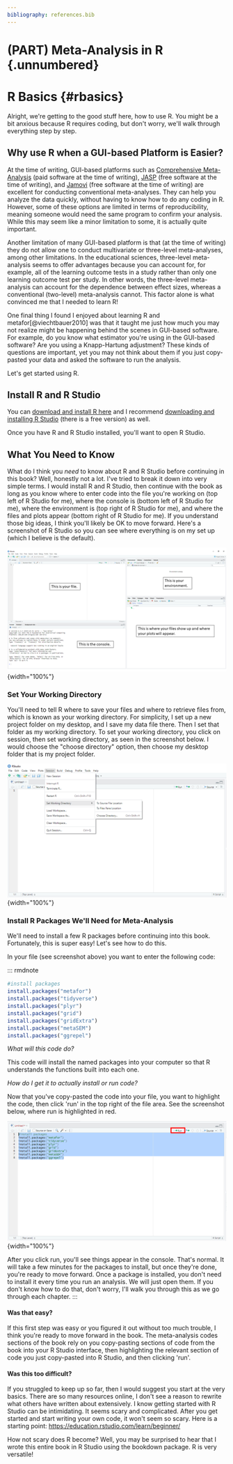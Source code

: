 ```yaml
---
bibliography: references.bib
---
```


# (PART) Meta-Analysis in R {.unnumbered}

# R Basics {#rbasics}

Alright, we're getting to the good stuff here, how to use R. You might be a bit anxious because R requires coding, but don't worry, we'll walk through everything step by step.

## Why use R when a GUI-based Platform is Easier?

At the time of writing, GUI-based platforms such as [Comprehensive Meta-Analysis](https://meta-analysis.com/) (paid software at the time of writing), [JASP](https://jasp-stats.org/) (free software at the time of writing), and [Jamovi](https://www.jamovi.org/) (free software at the time of writing) are excellent for conducting conventional meta-analyses. They can help you analyze the data quickly, without having to know how to do any coding in R. However, some of these options are limited in terms of reproducibility, meaning someone would need the same program to confirm your analysis. While this may seem like a minor limitation to some, it is actually quite important.

Another limitation of many GUI-based platform is that (at the time of writing) they do not allow one to conduct multivariate or three-level meta-analyses, among other limitations. In the educational sciences, three-level meta-analysis seems to offer advantages because you can account for, for example, all of the learning outcome tests in a study rather than only one learning outcome test per study. In other words, the three-level meta-analysis can account for the dependence between effect sizes, whereas a conventional (two-level) meta-analysis cannot. This factor alone is what convinced me that I needed to learn R!

One final thing I found I enjoyed about learning R and metafor[@viechtbauer2010] was that it taught me just how much you may not realize might be happening behind the scenes in GUI-based software. For example, do you know what estimator you're using in the GUI-based software? Are you using a Knapp-Hartung adjustment? These kinds of questions are important, yet you may not think about them if you just copy-pasted your data and asked the software to run the analysis.

Let's get started using R.

## Install R and R Studio

You can [download and install R here](https://www.r-project.org/) and I recommend [downloading and installing R Studio](https://posit.co/download/rstudio-desktop/) (there is a free version) as well.

Once you have R and R Studio installed, you'll want to open R Studio.

## What You Need to Know

What do I think you *need* to know about R and R Studio before continuing in this book? Well, honestly not a lot. I've tried to break it down into very simple terms. I would install R and R Studio, then continue with the book as long as you know where to enter code into the file you're working on (top left of R Studio for me), where the console is (bottom left of R Studio for me), where the environment is (top right of R Studio for me), and where the files and plots appear (bottom right of R Studio for me). If you understand those big ideas, I think you'll likely be OK to move forward. Here's a screenshot of R Studio so you can see where everything is on my set up (which I believe is the default).

![](images/Rstudio.png){width="100%"}

### Set Your Working Directory

You'll need to tell R where to save your files and where to retrieve files from, which is known as your working directory. For simplicity, I set up a new project folder on my desktop, and I save my data file there. Then I set that folder as my working directory. To set your working directory, you click on session, then set working directory, as seen in the screenshot below. I would choose the "choose directory" option, then choose my desktop folder that is my project folder.

![](images/workingdirectory.PNG){width="100%"}

### Install R Packages We'll Need for Meta-Analysis

We'll need to install a few R packages before continuing into this book. Fortunately, this is super easy! Let's see how to do this.

In your file (see screenshot above) you want to enter the following code:

::: rmdnote
``` r
#install packages
install.packages("metafor")
install.packages("tidyverse")
install.packages("plyr")
install.packages("grid")
install.packages("gridExtra")
install.packages("metaSEM")
install.packages("ggrepel")
```

*What will this code do?*

This code will install the named packages into your computer so that R understands the functions built into each one.

*How do I get it to actually install or run code?*

Now that you've copy-pasted the code into your file, you want to highlight the code, then click 'run' in the top right of the file area. See the screenshot below, where run is highlighted in red.

![](images/runbutton.PNG){width="100%"}

After you click run, you'll see things appear in the console. That's normal. It will take a few minutes for the packages to install, but once they're done, you're ready to move forward. Once a package is installed, you don't need to install it every time you run an analysis. We will just open them. If you don't know how to do that, don't worry, I'll walk you through this as we go through each chapter.
:::

#### Was that easy?

If this first step was easy or you figured it out without too much trouble, I think you're ready to move forward in the book. The meta-analysis codes sections of the book rely on you copy-pasting sections of code from the book into your R Studio interface, then highlighting the relevant section of code you just copy-pasted into R Studio, and then clicking 'run'.

#### Was this too difficult?

If you struggled to keep up so far, then I would suggest you start at the very basics. There are so many resources online, I don't see a reason to rewrite what others have written about extensively. I know getting started with R Studio can be intimidating. It seems scary and complicated. After you get started and start writing your own code, it won't seem so scary. Here is a starting point: <https://education.rstudio.com/learn/beginner/>

How not scary does R become? Well, you may be surprised to hear that I wrote this entire book in R Studio using the bookdown package. R is very versatile!
